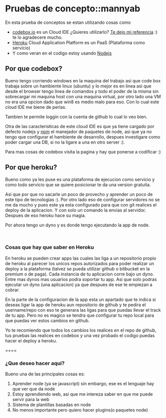 <h1>Pruebas de concepto::mannyab</h1>

En esta prueba de conceptos se estan utilizando cosas como 

<ul>
  <li>
    <a href="https://www.codebox.io/">codebox.io</a> es un Cloud IDE
    ¿Quieres utilizarlo? <a href="https://www.codebox.io/?affiliate=530ac1a71efea40200000358">Te dejo mi referencia</a> :) te lo agradecere mucho. 
  </li>
  <li>
    <a href="https://www.heroku.com/">Heroku</a> Cloud Application Platform es un PaaS (Plataforma como servicio)
  </li>
  <li>
    Y como veran en el codigo estoy usando <a href="http://nodejs.org/">Nodejs</a>
  </li>
</ul>
 
<h2>Por que codebox?</h2>
<p>
  Bueno tengo corriendo windows en la maquina del trabajo asi que code box trabaja sobre un hambiente linux (ubuntu) y lo mejor es en linea asi que desde el browser tengo linea de comandos y todo el poder de la misma sin sobrecargar mi maquina host con una maquina virtual, por otro lado una VM no era una opcion dado que win8 es medio malo para eso. Con lo cual este cloud IDE me biene de perlas. 
</p>
<p>
  Tambien te permite loggin con la cuenta de github lo cual lo veo bien.
</p>
<p>
  Otra de las caracteristicas de este cloud IDE es que ya tiene cargado por defecto nodejs y <a href="https://www.npmjs.org/">npm</a> el manejador de paquetes de node, asi que ya no tengo que configurar el hambiente de desarrollo, despues investigare como poder cargar una DB, si no la ligare a una en otro server :).
</p>

<p> 
  Para mas cosas de codebox visita la pagina y hay que ponerse a codificar :)
</p>

<h2>Por que heroku?</h2>
<p>
  Bueno como ya les puse es una plataforma de ejecucion como servicio y como todo servicio que se quiere posicionar te da una version gratuita. 
</p>
<p>
  Asi que por que no sacarle un poco de provecho y aprender un poco de este tipo de tecnologias :). 
  Por otro lado eso de configurar servidores no se me da mucho y pues este ya esta configurado para que con git realices el deploy de la aplicacion. Y con solo un comando la envias al servidor. Despues de eso heroku hace su magia.
</p>
<p>
  Por ahora tengo un dyno y es donde tengo ejecutando la app de node.
</p>
<br>
<h3>Cosas que hay que saber en Heroku</h3>
<p>
  En heroku se pueden crear apps las cuales las liga a un repositorio propio de heroku al parecer los unicos repos autorizados para poder realizar un deploy a la plataforma (talvez se pueda utilizar github o bitbucket en la premium o de paga). Cada instancia de tu aplicacion corre bajo un dyno. Entre mas dynos mas usuarios podra soportar tu app. Asi que solo podras ejecutar un dyno (una aplicacion) ya que despues de ese te empiezan a cobrar.
</p>
<p>
  En la parte de la configuracion de la app esta un apartado que te indica si deseas ligar la app de heroku aun repositorio de github y te pedira el username/repo con eso te generara las ligas para que puedas llevar el track de tu app. Pero no es magico se tendra que configurar tu repo local para que puedas ver estos cambios en github.
<p>
<p>
  Yo te recomiendo que todos los cambios los realices en el repo de github, tus pruebas las realices en codebox y una vez probado el codigo puedas hacer el deploy a heroku.
</p>
====
<h3>¿Que deseo hacer aqui?</h3>
<p>Bueno una de las principales cosas es:</p>
<ol>
<li>Aprender node (ya se javascript) sin embargo, ese es el lenguaje hay que ver que da node</li>
<li>Estoy aprendiendo web, asi que me intereza saber en que me puede servir para la web</li>
<li>Sistema de plantillas basadas en node</li>
<li>No menos importante pero quiero hacer plugins(o paquetes node)</li>
</ol>
